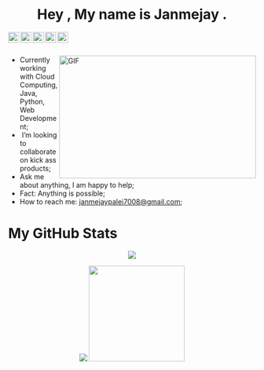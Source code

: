 <html lang="en">
<head>
<meta charset="utf-8">
<meta name="viewport" content="width=device-width, initial-scale=1, shrink-to-fit=no">


</head>
<body>
<center><h1>Hey , My name is Janmejay .</h1></center>



<a href="https://github.com/janmejay-palei" rel="nofollow">
<img align="left" alt="Github" width="22px" src="https://cdn.jsdelivr.net/npm/simple-icons@3.11.0/icons/github.svg" style="max-width:100%;">
</a>
<a href="https://www.linkedin.com/in/hritik-phoolwani-854427181/" rel="nofollow">
<img align="left" alt="Linkedin" width="22px" src="https://cdn.jsdelivr.net/npm/simple-icons@3.11.0/icons/linkedin.svg" style="max-width:100%;">
</a>
<a href="https://www.instagram.com/_janmejay_367/" rel="nofollow">
<img align="left" alt="Instagram" width="22px" src="https://cdn.jsdelivr.net/npm/simple-icons@3.11.0/icons/instagram.svg" style="max-width:100%;">
</a>
<a href="mailto:janmejaypalei7008@gmail.com" rel="nofollow">
<img align="left" alt="Gmail" width="22px" src="https://cdn.jsdelivr.net/npm/simple-icons@3.11.0/icons/gmail.svg" style="max-width:100%;">
</a>
<a href="https://www.youtube.com/channel/UC9Qe9JXhtaFafmtoR-Xov-A" rel="youtube">
<img align="left" alt="Gaming" width="22px" src="https://cdn.jsdelivr.net/npm/simple-icons@3.11.0/icons/youtube.svg" style="max-width:100%;">
</a>

<br>
<br>

<a target="_blank" rel="noopener noreferrer" href="https://giffiles.alphacoders.com/209/209474.gif"><img align="right" height="250" width="400" alt="GIF" src="https://camo.githubusercontent.com/86a3b6db470f1a0429f7355c08d1edabf3d2c804/68747470733a2f2f6d69726f2e6d656469756d2e636f6d2f6d61782f313336302f312a495247486d69477361313673746564517649615a66772e676966" data-canonical-src="https://miro.medium.com/max/1360/1*IRGHmiGsa16stedQvIaZfw.gif" style="max-width:100%;"></a>
<ul>
<li><g-emoji class="g-emoji" alias="hammer_and_wrench" fallback-src="https://github.githubassets.com/images/icons/emoji/unicode/1f6e0.png"></g-emoji> Currently working with Cloud Computing, Java, Python, Web Development;</li>
<li>&zwj; I’m looking to collaborate on kick ass products;</li>
<li><g-emoji class="g-emoji" alias="speech_balloon" fallback-src="https://github.githubassets.com/images/icons/emoji/unicode/1f4ac.png"></g-emoji> Ask me about anything, I am happy to help;</li>
<li><g-emoji class="g-emoji" alias="zap" fallback-src="https://github.githubassets.com/images/icons/emoji/unicode/26a1.png"></g-emoji> Fact: Anything is possible;</li>
<li><g-emoji class="g-emoji" alias="mailbox" fallback-src="https://github.githubassets.com/images/icons/emoji/unicode/1f4eb.png"></g-emoji> How to reach me: <a href="mailto:janmejaypalei7008@gmail.com">janmejaypalei7008@gmail.com</a>;</li>
</ul>
<h1><b>My GitHub Stats</b></h1>

<p align = "center"><img src="https://github-readme-streak-stats.herokuapp.com/?user=janmejay-palei&theme=radical"> </p>
<p align = "center"><img src = "https://github-readme-stats.vercel.app/api?username=janmejay-palei&show_icons=true&theme=radical">
<img src="https://github-readme-stats.vercel.app/api/top-langs/?username=janmejay-palei&theme=radical" weidth = "50%" height="195px"> </p>


<!--[![Janmejay's github stats](https://github-readme-
stats.vercel.app/api?//username=Hritik-HP&show_icons=true&theme=graywhite)](https://github.com/janmejay-palei
/janmejay-palei
)-->








</body>

<!-- <script src="https://unpkg.com/@lottiefiles/lottie-player@latest/dist/lottie-player.js"></script>
-->
</html>
